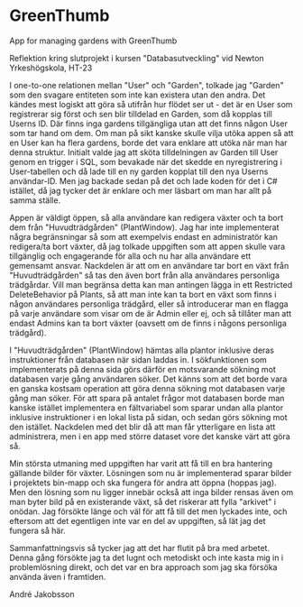 # GreenThumb
 App for managing gardens with GreenThumb
 
 Reflektion kring slutprojekt i kursen "Databasutveckling" vid Newton Yrkeshögskola, HT-23

I one-to-one relationen mellan "User" och "Garden", tolkade jag "Garden" som den svagare entiteten som inte kan existera utan den andra.
Det kändes mest logiskt att göra så utifrån hur flödet ser ut - det är en User som registrerar sig först och sen blir tilldelad en Garden, som då kopplas till Userns ID.
Där finns inga gardens tillgängliga utan att det finns någon User som tar hand om dem.
Om man på sikt kanske skulle vilja utöka appen så att en User kan ha flera gardens, borde det vara enklare att utöka när man har denna struktur.
Initialt valde jag att sköta tilldelningen av Garden till User genom en trigger i SQL, som bevakade när det skedde en nyregistrering i User-tabellen och då lade till en ny garden kopplat till den nya Userns användar-ID.
Men jag backade sedan på det och lade koden för det i C# istället, då jag tycker det är enklare och mer läsbart om man har allt på samma ställe.

Appen är väldigt öppen, så alla användare kan redigera växter och ta bort dem från "Huvudträdgården" (PlantWindow). 
Jag har inte implementerat några begränsningar så som att exempelvis endast en administratör kan redigera/ta bort växter, 
då jag tolkade uppgiften som att appen skulle vara tillgänglig och engagerande för alla och nu har alla användare ett gemensamt ansvar.
Nackdelen är att om en användare tar bort en växt från "Huvudträdgården" så tas den även bort från alla användares personliga trädgårdar.
Vill man begränsa detta kan man antingen lägga in ett Restricted DeleteBehavior på Plants, så att man inte kan ta bort en växt som finns i någon användares personliga trädgård, eller så introducerar man en flagga på varje användare som visar om de är Admin eller ej, och så tillåter man att endast Admins kan ta bort växter (oavsett om de finns i någons personliga trädgård).

I "Huvudträdgården" (PlantWindow) hämtas alla plantor inklusive deras instruktioner från databasen när sidan laddas in.
I sökfunktionen som implementerats på denna sida görs därför en motsvarande sökning mot databasen varje gång användaren söker.
Det känns som att det borde vara en ganska kostsam operation att göra denna sökning mot databasen varje gång man söker.
För att spara på antalet frågor mot databasen borde man kanske istället implementera en fältvariabel som sparar undan alla plantor inklusive instruktioner i en lokal lista på sidan, och sedan görs sökning mot den istället.
Nackdelen med det blir då att man får ytterligare en lista att administrera, men i en app med större dataset vore det kanske värt att göra så.

Min största utmaning med uppgiften har varit att få till en bra hantering gällande bilder för växter.
Lösningen som nu är implementerad sparar bilder i projektets bin-mapp och ska fungera för andra att öppna (hoppas jag).
Men den lösning som nu ligger innebär också att inga bilder rensas även om man byter bild på en existerande växt, så det riskerar att fylla "arkivet" i onödan.
Jag försökte länge och väl för att få till det men lyckades inte, och eftersom att det egentligen inte var en del av uppgiften, så lät jag det fungera så här.

Sammanfattningsvis så tycker jag att det har flutit på bra med arbetet. 
Denna gång försökte jag ta det lugnt och metodiskt och inte kasta mig in i problemlösning direkt, och det var en bra approach som jag ska försöka använda även i framtiden.

André Jakobsson
